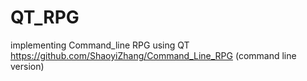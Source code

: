 # QT_RPG
implementing Command_line RPG using QT
https://github.com/ShaoyiZhang/Command_Line_RPG (command line version)
